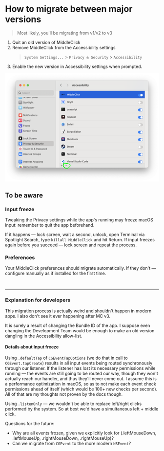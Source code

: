 # How to migrate between major versions

> Most likely, you'll be migrating from v1/v2 to v3

1. Quit an old version of MiddleClick
2. Remove MiddleClick from the Accessibility settings
   > `System Settings...` > `Privacy & Security` > `Accessibility`
3. Enable the new version in Accessibility settings when prompted.

![](./removing%20from%20Accessibility.png)

## To be aware

### Input freeze

Tweaking the Privacy settings while the app's running may freeze macOS input: remember to quit the app beforehand.

If it happens — lock screen, wait a second, unlock, open Terminal via Spotlight Search, type `killall MiddleClick` and hit Return. If input freezes again before you succeed — lock screen and repeat the process.

### Preferences

Your MiddleClick preferences should migrate automatically. If they don't — configure manually as if installed for the first time.

<br />

---

### Explanation for developers

This migration process is actually weird and shouldn't happen in modern apps. I also don't see it ever happening after MC v3.

It is surely a result of changing the Bundle ID of the app. I suppose even changing the Development Team would be enough to make an old version dangling in the Accessibility allow-list.

#### Details about Input freeze

Using `.defaultTap` of `CGEventTapOptions` (we do that in call to `CGEvent.tapCreate`) results in all input events being routed synchronously through our listener. If the listener has lost its necessary permissions while running — the events are still going to be routed our way, though they won't actually reach our handler, and thus they'll never come out. I assume this is a performance optimization in macOS, so as to not make each event check permissions ahead of itself (which would be 100+ new checks per second). All of that are my thoughts not proven by the docs though.

Using `.listenOnly` — we wouldn't be able to replace left/right clicks performed by the system. So at best we'd have a simultaneous left + middle click.

Questions for the future:

- Why are all events frozen, given we explicitly look for (.leftMouseDown, .leftMouseUp, .rightMouseDown, .rightMouseUp)?
- Can we migrate from `CGEvent` to the more modern `NSEvent`?
